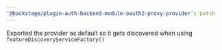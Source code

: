 ```yaml
---
'@backstage/plugin-auth-backend-module-oauth2-proxy-provider': patch
---
```


Exported the provider as default so it gets discovered when using `featureDiscoveryServiceFactory()`

